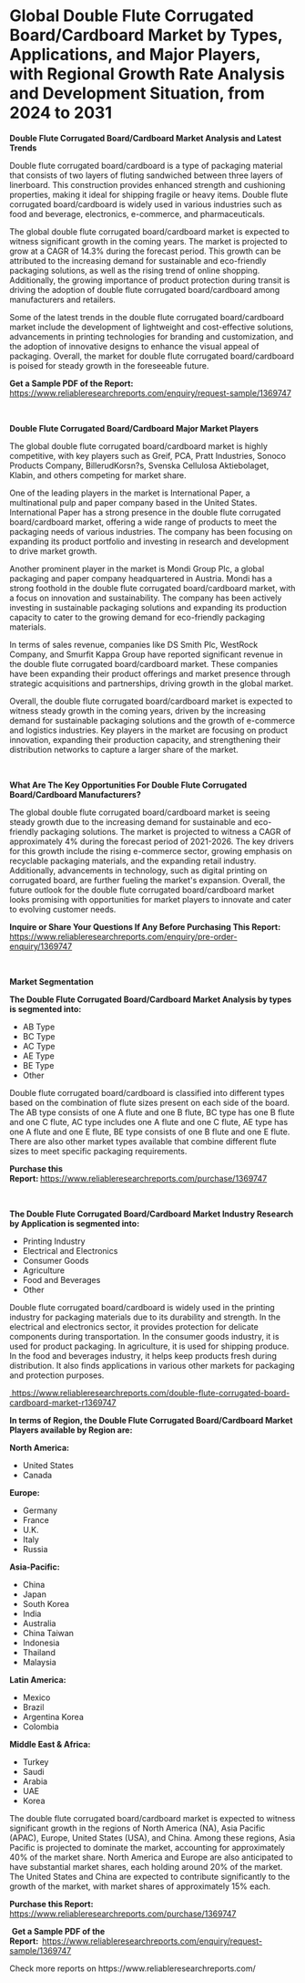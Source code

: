 <p><h1>Global Double Flute Corrugated Board/Cardboard Market by Types, Applications, and Major Players, with Regional Growth Rate Analysis and Development Situation, from 2024 to 2031</h1></p><p><strong>Double Flute Corrugated Board/Cardboard Market Analysis and Latest Trends</strong></p>
<p><p>Double flute corrugated board/cardboard is a type of packaging material that consists of two layers of fluting sandwiched between three layers of linerboard. This construction provides enhanced strength and cushioning properties, making it ideal for shipping fragile or heavy items. Double flute corrugated board/cardboard is widely used in various industries such as food and beverage, electronics, e-commerce, and pharmaceuticals.</p><p>The global double flute corrugated board/cardboard market is expected to witness significant growth in the coming years. The market is projected to grow at a CAGR of 14.3% during the forecast period. This growth can be attributed to the increasing demand for sustainable and eco-friendly packaging solutions, as well as the rising trend of online shopping. Additionally, the growing importance of product protection during transit is driving the adoption of double flute corrugated board/cardboard among manufacturers and retailers.</p><p>Some of the latest trends in the double flute corrugated board/cardboard market include the development of lightweight and cost-effective solutions, advancements in printing technologies for branding and customization, and the adoption of innovative designs to enhance the visual appeal of packaging. Overall, the market for double flute corrugated board/cardboard is poised for steady growth in the foreseeable future.</p></p>
<p><strong>Get a Sample PDF of the Report:&nbsp;</strong> <a href="https://www.reliableresearchreports.com/enquiry/request-sample/1369747">https://www.reliableresearchreports.com/enquiry/request-sample/1369747</a></p>
<p>&nbsp;</p>
<p><strong>Double Flute Corrugated Board/Cardboard Major Market Players</strong></p>
<p><p>The global double flute corrugated board/cardboard market is highly competitive, with key players such as Greif, PCA, Pratt Industries, Sonoco Products Company, BillerudKorsn?s, Svenska Cellulosa Aktiebolaget, Klabin, and others competing for market share.</p><p>One of the leading players in the market is International Paper, a multinational pulp and paper company based in the United States. International Paper has a strong presence in the double flute corrugated board/cardboard market, offering a wide range of products to meet the packaging needs of various industries. The company has been focusing on expanding its product portfolio and investing in research and development to drive market growth.</p><p>Another prominent player in the market is Mondi Group Plc, a global packaging and paper company headquartered in Austria. Mondi has a strong foothold in the double flute corrugated board/cardboard market, with a focus on innovation and sustainability. The company has been actively investing in sustainable packaging solutions and expanding its production capacity to cater to the growing demand for eco-friendly packaging materials.</p><p>In terms of sales revenue, companies like DS Smith Plc, WestRock Company, and Smurfit Kappa Group have reported significant revenue in the double flute corrugated board/cardboard market. These companies have been expanding their product offerings and market presence through strategic acquisitions and partnerships, driving growth in the global market.</p><p>Overall, the double flute corrugated board/cardboard market is expected to witness steady growth in the coming years, driven by the increasing demand for sustainable packaging solutions and the growth of e-commerce and logistics industries. Key players in the market are focusing on product innovation, expanding their production capacity, and strengthening their distribution networks to capture a larger share of the market.</p></p>
<p>&nbsp;</p>
<p><strong>What Are The Key Opportunities For Double Flute Corrugated Board/Cardboard Manufacturers?</strong></p>
<p><p>The global double flute corrugated board/cardboard market is seeing steady growth due to the increasing demand for sustainable and eco-friendly packaging solutions. The market is projected to witness a CAGR of approximately 4% during the forecast period of 2021-2026. The key drivers for this growth include the rising e-commerce sector, growing emphasis on recyclable packaging materials, and the expanding retail industry. Additionally, advancements in technology, such as digital printing on corrugated board, are further fueling the market's expansion. Overall, the future outlook for the double flute corrugated board/cardboard market looks promising with opportunities for market players to innovate and cater to evolving customer needs.</p></p>
<p><strong>Inquire or Share Your Questions If Any Before Purchasing This Report:</strong> <a href="https://www.reliableresearchreports.com/enquiry/pre-order-enquiry/1369747">https://www.reliableresearchreports.com/enquiry/pre-order-enquiry/1369747</a></p>
<p>&nbsp;</p>
<p><strong>Market Segmentation</strong></p>
<p><strong>The Double Flute Corrugated Board/Cardboard Market Analysis by types is segmented into:</strong></p>
<p><ul><li>AB Type</li><li>BC Type</li><li>AC Type</li><li>AE Type</li><li>BE Type</li><li>Other</li></ul></p>
<p><p>Double flute corrugated board/cardboard is classified into different types based on the combination of flute sizes present on each side of the board. The AB type consists of one A flute and one B flute, BC type has one B flute and one C flute, AC type includes one A flute and one C flute, AE type has one A flute and one E flute, BE type consists of one B flute and one E flute. There are also other market types available that combine different flute sizes to meet specific packaging requirements.</p></p>
<p><strong>Purchase this Report:&nbsp;</strong><a href="https://www.reliableresearchreports.com/purchase/1369747">https://www.reliableresearchreports.com/purchase/1369747</a></p>
<p>&nbsp;</p>
<p><strong>The Double Flute Corrugated Board/Cardboard Market Industry Research by Application is segmented into:</strong></p>
<p><ul><li>Printing Industry</li><li>Electrical and Electronics</li><li>Consumer Goods</li><li>Agriculture</li><li>Food and Beverages</li><li>Other</li></ul></p>
<p><p>Double flute corrugated board/cardboard is widely used in the printing industry for packaging materials due to its durability and strength. In the electrical and electronics sector, it provides protection for delicate components during transportation. In the consumer goods industry, it is used for product packaging. In agriculture, it is used for shipping produce. In the food and beverages industry, it helps keep products fresh during distribution. It also finds applications in various other markets for packaging and protection purposes.</p></p>
<p><a href="https://www.reliableresearchreports.com/double-flute-corrugated-board-cardboard-market-r1369747">&nbsp;https://www.reliableresearchreports.com/double-flute-corrugated-board-cardboard-market-r1369747</a></p>
<p><strong>In terms of Region, the Double Flute Corrugated Board/Cardboard Market Players available by Region are:</strong></p>
<p>
    <p> <strong> North America: </strong>
        <ul>
            <li>United States</li>
            <li>Canada</li>
        </ul>
        </p> 
    <p> <strong> Europe: </strong>
        <ul>
            <li>Germany</li>
            <li>France</li>
            <li>U.K.</li>
            <li>Italy</li>
            <li>Russia</li>
        </ul>
        </p> 
    <p> <strong> Asia-Pacific: </strong>
        <ul>
            <li>China</li>
            <li>Japan</li>
            <li>South Korea</li>
            <li>India</li>
            <li>Australia</li>
            <li>China Taiwan</li>
            <li>Indonesia</li>
            <li>Thailand</li>
            <li>Malaysia</li>
        </ul>
        </p> 
    <p> <strong> Latin America: </strong>
        <ul>
            <li>Mexico</li>
            <li>Brazil</li>
            <li>Argentina Korea</li>
            <li>Colombia</li>
        </ul>
        </p> 
    <p> <strong> Middle East & Africa: </strong>
        <ul>
            <li>Turkey</li>
            <li>Saudi</li>
            <li>Arabia</li>
            <li>UAE</li>
            <li>Korea</li>
        </ul>
    </p>
    </p>
<p><p>The double flute corrugated board/cardboard market is expected to witness significant growth in the regions of North America (NA), Asia Pacific (APAC), Europe, United States (USA), and China. Among these regions, Asia Pacific is projected to dominate the market, accounting for approximately 40% of the market share. North America and Europe are also anticipated to have substantial market shares, each holding around 20% of the market. The United States and China are expected to contribute significantly to the growth of the market, with market shares of approximately 15% each.</p></p>
<p><strong>Purchase this Report: </strong><a href="https://www.reliableresearchreports.com/purchase/1369747">https://www.reliableresearchreports.com/purchase/1369747</a></p>
<p>&nbsp;<strong>Get a Sample PDF of the Report:&nbsp;&nbsp;</strong><a href="https://www.reliableresearchreports.com/enquiry/request-sample/1369747">https://www.reliableresearchreports.com/enquiry/request-sample/1369747</a></p>
<p><strong></strong></p>
<p>Check more reports on https://www.reliableresearchreports.com/</p>